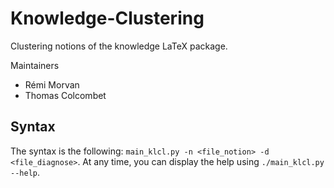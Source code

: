 # Knowledge-Clustering
Clustering notions of the knowledge LaTeX package.

Maintainers
 - Rémi Morvan
 - Thomas Colcombet

## Syntax

The syntax is the following: `main_klcl.py -n <file_notion> -d <file_diagnose>`.
At any time, you can display the help using `./main_klcl.py --help`. 